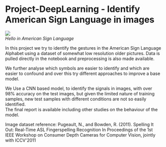 # Project-DeepLearning - Identify American Sign Language in images

![](https://user-images.githubusercontent.com/49924571/102016430-e3036900-3d58-11eb-99a3-38d7e5b288df.jpg)  
*Hello in American Sign Language*

In this project we try to identify the gestures in the American Sign Language Alphabet using a dataset of somewhat low resolution older pictures.
Data is pulled directly in the notebook and preprocessing is also made available.

We further analyse which symbols are easier to identify and which are easier to confound and over this try different approaches to improve a base model.  

We Use a CNN based model, to identify the signals in images, with over 98% accuracy on the test images, but given the limited nature of training samples, new test samples 
with different conditions are not so easily identified.  
The final report is available including other studies on the behaviour of the model.


Image dataset reference:
Pugeault, N., and Bowden, R. (2011). Spelling It Out: Real-Time ASL Fingerspelling Recognition In Proceedings of the 1st IEEE Workshop on Consumer Depth Cameras for Computer Vision, jointly with ICCV'2011
